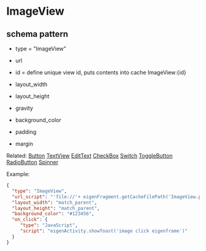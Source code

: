 # ImageView
## schema pattern

* type = "ImageView"
* url
* id = define unique view id, 
  puts contents into cache ImageView:{id} 

* layout_width
* layout_height
* gravity
* background_color
* padding 
* margin

Related:
[Button](Button.md) 
[TextView](TextView.md) 
[EditText](EditText.md) 
[CheckBox](CheckBox.md) 
[Switch](Switch.md) 
[ToggleButton](ToggleButton.md) 
[RadioButton](RadioButton.md) 
[Spinner](Spinner.md) 


Example:
```json
{
  "type": "ImageView",
  "url_script": "'file://'+ eigenFragment.getCacheFilePath('ImageView.png')",
  "layout_width": "match_parent",
  "layout_height": "match_parent",
  "background_color": "#123456",
  "on_click": {
     "type": "JavaScript",
     "script": "eigenActivity.showToast('image click eigenframe')"
  }
}
```
